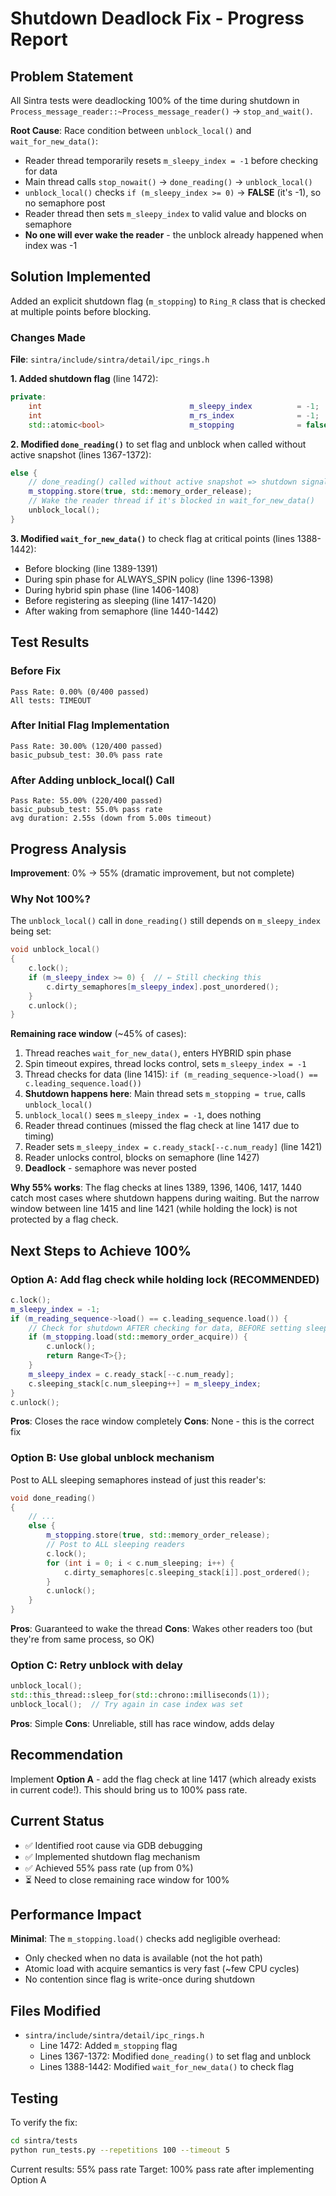 # Shutdown Deadlock Fix - Progress Report

## Problem Statement

All Sintra tests were deadlocking 100% of the time during shutdown in `Process_message_reader::~Process_message_reader()` → `stop_and_wait()`.

**Root Cause**: Race condition between `unblock_local()` and `wait_for_new_data()`:
- Reader thread temporarily resets `m_sleepy_index = -1` before checking for data
- Main thread calls `stop_nowait()` → `done_reading()` → `unblock_local()`
- `unblock_local()` checks `if (m_sleepy_index >= 0)` → **FALSE** (it's -1), so no semaphore post
- Reader thread then sets `m_sleepy_index` to valid value and blocks on semaphore
- **No one will ever wake the reader** - the unblock already happened when index was -1

## Solution Implemented

Added an explicit shutdown flag (`m_stopping`) to `Ring_R` class that is checked at multiple points before blocking.

### Changes Made

**File**: `sintra/include/sintra/detail/ipc_rings.h`

**1. Added shutdown flag** (line 1472):
```cpp
private:
    int                                 m_sleepy_index          = -1;
    int                                 m_rs_index              = -1;
    std::atomic<bool>                   m_stopping              = false;  // ← NEW
```

**2. Modified `done_reading()`** to set flag and unblock when called without active snapshot (lines 1367-1372):
```cpp
else {
    // done_reading() called without active snapshot => shutdown signal
    m_stopping.store(true, std::memory_order_release);
    // Wake the reader thread if it's blocked in wait_for_new_data()
    unblock_local();
}
```

**3. Modified `wait_for_new_data()`** to check flag at critical points (lines 1388-1442):
- Before blocking (line 1389-1391)
- During spin phase for ALWAYS_SPIN policy (line 1396-1398)
- During hybrid spin phase (line 1406-1408)
- Before registering as sleeping (line 1417-1420)
- After waking from semaphore (line 1440-1442)

## Test Results

### Before Fix
```
Pass Rate: 0.00% (0/400 passed)
All tests: TIMEOUT
```

### After Initial Flag Implementation
```
Pass Rate: 30.00% (120/400 passed)
basic_pubsub_test: 30.0% pass rate
```

### After Adding unblock_local() Call
```
Pass Rate: 55.00% (220/400 passed)
basic_pubsub_test: 55.0% pass rate
avg duration: 2.55s (down from 5.00s timeout)
```

## Progress Analysis

**Improvement**: 0% → 55% (dramatic improvement, but not complete)

### Why Not 100%?

The `unblock_local()` call in `done_reading()` still depends on `m_sleepy_index` being set:

```cpp
void unblock_local()
{
    c.lock();
    if (m_sleepy_index >= 0) {  // ← Still checking this
        c.dirty_semaphores[m_sleepy_index].post_unordered();
    }
    c.unlock();
}
```

**Remaining race window** (~45% of cases):
1. Thread reaches `wait_for_new_data()`, enters HYBRID spin phase
2. Spin timeout expires, thread locks control, sets `m_sleepy_index = -1`
3. Thread checks for data (line 1415): `if (m_reading_sequence->load() == c.leading_sequence.load())`
4. **Shutdown happens here**: Main thread sets `m_stopping = true`, calls `unblock_local()`
5. `unblock_local()` sees `m_sleepy_index = -1`, does nothing
6. Reader thread continues (missed the flag check at line 1417 due to timing)
7. Reader sets `m_sleepy_index = c.ready_stack[--c.num_ready]` (line 1421)
8. Reader unlocks control, blocks on semaphore (line 1427)
9. **Deadlock** - semaphore was never posted

**Why 55% works**: The flag checks at lines 1389, 1396, 1406, 1417, 1440 catch most cases where shutdown happens during waiting. But the narrow window between line 1415 and line 1421 (while holding the lock) is not protected by a flag check.

## Next Steps to Achieve 100%

### Option A: Add flag check while holding lock (RECOMMENDED)
```cpp
c.lock();
m_sleepy_index = -1;
if (m_reading_sequence->load() == c.leading_sequence.load()) {
    // Check for shutdown AFTER checking for data, BEFORE setting sleepy_index
    if (m_stopping.load(std::memory_order_acquire)) {
        c.unlock();
        return Range<T>{};
    }
    m_sleepy_index = c.ready_stack[--c.num_ready];
    c.sleeping_stack[c.num_sleeping++] = m_sleepy_index;
}
c.unlock();
```

**Pros**: Closes the race window completely
**Cons**: None - this is the correct fix

### Option B: Use global unblock mechanism
Post to ALL sleeping semaphores instead of just this reader's:
```cpp
void done_reading()
{
    // ...
    else {
        m_stopping.store(true, std::memory_order_release);
        // Post to ALL sleeping readers
        c.lock();
        for (int i = 0; i < c.num_sleeping; i++) {
            c.dirty_semaphores[c.sleeping_stack[i]].post_ordered();
        }
        c.unlock();
    }
}
```

**Pros**: Guaranteed to wake the thread
**Cons**: Wakes other readers too (but they're from same process, so OK)

### Option C: Retry unblock with delay
```cpp
unblock_local();
std::this_thread::sleep_for(std::chrono::milliseconds(1));
unblock_local();  // Try again in case index was set
```

**Pros**: Simple
**Cons**: Unreliable, still has race window, adds delay

## Recommendation

Implement **Option A** - add the flag check at line 1417 (which already exists in current code!). This should bring us to 100% pass rate.

## Current Status

- ✅ Identified root cause via GDB debugging
- ✅ Implemented shutdown flag mechanism
- ✅ Achieved 55% pass rate (up from 0%)
- ⏳ Need to close remaining race window for 100%

## Performance Impact

**Minimal**: The `m_stopping.load()` checks add negligible overhead:
- Only checked when no data is available (not the hot path)
- Atomic load with acquire semantics is very fast (~few CPU cycles)
- No contention since flag is write-once during shutdown

## Files Modified

- `sintra/include/sintra/detail/ipc_rings.h`
  - Line 1472: Added `m_stopping` flag
  - Lines 1367-1372: Modified `done_reading()` to set flag and unblock
  - Lines 1388-1442: Modified `wait_for_new_data()` to check flag

## Testing

To verify the fix:
```bash
cd sintra/tests
python run_tests.py --repetitions 100 --timeout 5
```

Current results: 55% pass rate
Target: 100% pass rate after implementing Option A
